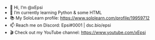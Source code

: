- 👋 Hi, I’m @xEpsi
- 🌱 I’m currently learning Python & some HTML
- 📚 My SoloLearn profile: https://www.sololearn.com/profile/19959712
- 📫 Reach me on Discord: Epsi#0001 | dsc.bio/epsi
- 🎬 Check out my YouTube channel: https://www.youtube.com/xEpsi

<!---
xEpsi/xEpsi is a ✨ special ✨ repository because its `README.md` (this file) appears on your GitHub profile.
You can click the Preview link to take a look at your changes.
--->
